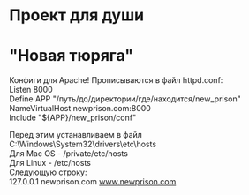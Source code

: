# Проект для души
# "Новая тюряга"

Конфиги для Apache! Прописываются в файл httpd.conf:  
Listen 8000  
Define APP "/путь/до/директории/где/находится/new_prison"  
NameVirtualHost newprison.com:8000  
Include "${APP}/new_prison/conf"  

Перед этим устанавливаем в файл C:\Windows\System32\drivers\etc\hosts  
Для Mac OS - /private/etc/hosts  
Для Linux - /etc/hosts  
Следующую строку:  
127.0.0.1 newprison.com www.newprison.com  
